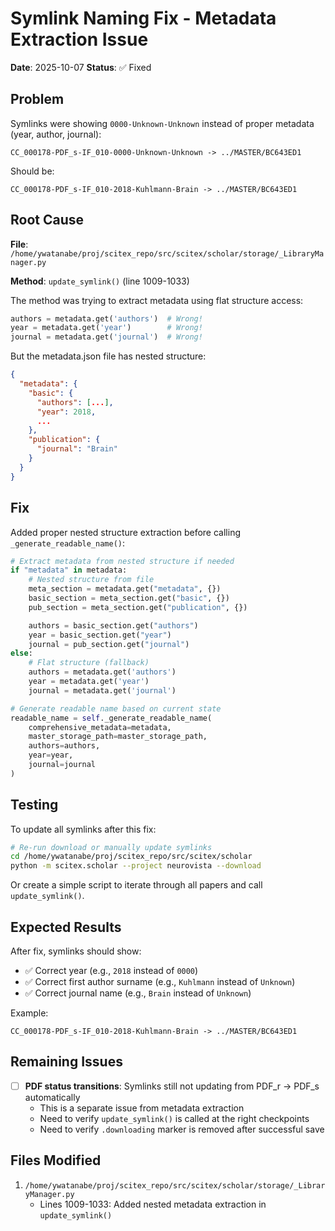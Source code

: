 # Symlink Naming Fix - Metadata Extraction Issue

**Date**: 2025-10-07
**Status**: ✅ Fixed

## Problem

Symlinks were showing `0000-Unknown-Unknown` instead of proper metadata (year, author, journal):

```
CC_000178-PDF_s-IF_010-0000-Unknown-Unknown -> ../MASTER/BC643ED1
```

Should be:
```
CC_000178-PDF_s-IF_010-2018-Kuhlmann-Brain -> ../MASTER/BC643ED1
```

## Root Cause

**File**: `/home/ywatanabe/proj/scitex_repo/src/scitex/scholar/storage/_LibraryManager.py`

**Method**: `update_symlink()` (line 1009-1033)

The method was trying to extract metadata using flat structure access:
```python
authors = metadata.get('authors')  # Wrong!
year = metadata.get('year')        # Wrong!
journal = metadata.get('journal')  # Wrong!
```

But the metadata.json file has nested structure:
```json
{
  "metadata": {
    "basic": {
      "authors": [...],
      "year": 2018,
      ...
    },
    "publication": {
      "journal": "Brain"
    }
  }
}
```

## Fix

Added proper nested structure extraction before calling `_generate_readable_name()`:

```python
# Extract metadata from nested structure if needed
if "metadata" in metadata:
    # Nested structure from file
    meta_section = metadata.get("metadata", {})
    basic_section = meta_section.get("basic", {})
    pub_section = meta_section.get("publication", {})

    authors = basic_section.get("authors")
    year = basic_section.get("year")
    journal = pub_section.get("journal")
else:
    # Flat structure (fallback)
    authors = metadata.get('authors')
    year = metadata.get('year')
    journal = metadata.get('journal')

# Generate readable name based on current state
readable_name = self._generate_readable_name(
    comprehensive_metadata=metadata,
    master_storage_path=master_storage_path,
    authors=authors,
    year=year,
    journal=journal
)
```

## Testing

To update all symlinks after this fix:

```bash
# Re-run download or manually update symlinks
cd /home/ywatanabe/proj/scitex_repo/src/scitex/scholar
python -m scitex.scholar --project neurovista --download
```

Or create a simple script to iterate through all papers and call `update_symlink()`.

## Expected Results

After fix, symlinks should show:
- ✅ Correct year (e.g., `2018` instead of `0000`)
- ✅ Correct first author surname (e.g., `Kuhlmann` instead of `Unknown`)
- ✅ Correct journal name (e.g., `Brain` instead of `Unknown`)

Example:
```
CC_000178-PDF_s-IF_010-2018-Kuhlmann-Brain -> ../MASTER/BC643ED1
```

## Remaining Issues

- [ ] **PDF status transitions**: Symlinks still not updating from PDF_r → PDF_s automatically
  - This is a separate issue from metadata extraction
  - Need to verify `update_symlink()` is called at the right checkpoints
  - Need to verify `.downloading` marker is removed after successful save

## Files Modified

1. `/home/ywatanabe/proj/scitex_repo/src/scitex/scholar/storage/_LibraryManager.py`
   - Lines 1009-1033: Added nested metadata extraction in `update_symlink()`
